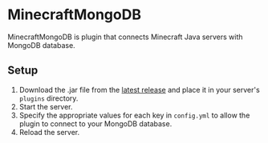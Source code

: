 # MinecraftMongoDB

MinecraftMongoDB is plugin that connects Minecraft Java servers with MongoDB database.

## Setup

1. Download the .jar file from the [latest release](https://github.com/delta-12/MinecraftMongoDB/releases/download/v1.0.0/MinecraftMongoDB.jar) and place it in your server's `plugins` directory.
2. Start the server.
3. Specify the appropriate values for each key in `config.yml` to allow the plugin to connect to your MongoDB database.
4. Reload the server.